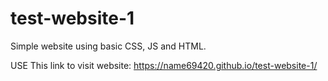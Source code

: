 # test-website-1
Simple website using basic CSS, JS and HTML.


 USE This link to visit website: https://name69420.github.io/test-website-1/
